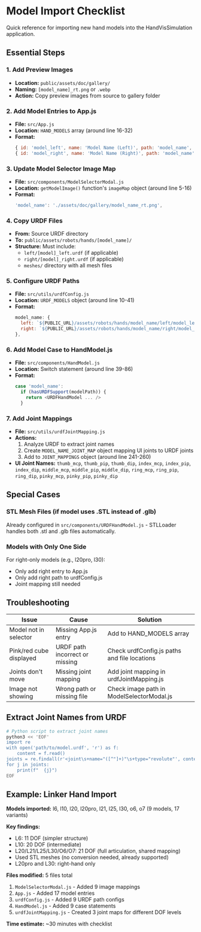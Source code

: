 # Model Import Checklist

Quick reference for importing new hand models into the HandVisSimulation application.

## Essential Steps

### 1. Add Preview Images
- **Location:** `public/assets/doc/gallery/`
- **Naming:** `[model_name]_rt.png` or `.webp`
- **Action:** Copy preview images from source to gallery folder

### 2. Add Model Entries to App.js
- **File:** `src/App.js`
- **Location:** `HAND_MODELS` array (around line 16-32)
- **Format:**
  ```js
  { id: 'model_left', name: 'Model Name (Left)', path: 'model_name', side: 'left' },
  { id: 'model_right', name: 'Model Name (Right)', path: 'model_name', side: 'right' },
  ```

### 3. Update Model Selector Image Map
- **File:** `src/components/ModelSelectorModal.js`
- **Location:** `getModelImage()` function's `imageMap` object (around line 5-16)
- **Format:**
  ```js
  'model_name': './assets/doc/gallery/model_name_rt.png',
  ```

### 4. Copy URDF Files
- **From:** Source URDF directory
- **To:** `public/assets/robots/hands/[model_name]/`
- **Structure:** Must include:
  - `left/[model]_left.urdf` (if applicable)
  - `right/[model]_right.urdf` (if applicable)
  - `meshes/` directory with all mesh files

### 5. Configure URDF Paths
- **File:** `src/utils/urdfConfig.js`
- **Location:** `URDF_MODELS` object (around line 10-41)
- **Format:**
  ```js
  model_name: {
    left: `${PUBLIC_URL}/assets/robots/hands/model_name/left/model_left.urdf`,
    right: `${PUBLIC_URL}/assets/robots/hands/model_name/right/model_right.urdf`,
  },
  ```

### 6. Add Model Case to HandModel.js
- **File:** `src/components/HandModel.js`
- **Location:** Switch statement (around line 39-86)
- **Format:**
  ```js
  case 'model_name':
    if (hasURDFSupport(modelPath)) {
      return <URDFHandModel ... />
    }
  ```

### 7. Add Joint Mappings
- **File:** `src/utils/urdfJointMapping.js`
- **Actions:**
  1. Analyze URDF to extract joint names
  2. Create `MODEL_NAME_JOINT_MAP` object mapping UI joints to URDF joints
  3. Add to `JOINT_MAPPINGS` object (around line 241-260)
- **UI Joint Names:** `thumb_mcp`, `thumb_pip`, `thumb_dip`, `index_mcp`, `index_pip`, `index_dip`, `middle_mcp`, `middle_pip`, `middle_dip`, `ring_mcp`, `ring_pip`, `ring_dip`, `pinky_mcp`, `pinky_pip`, `pinky_dip`

## Special Cases

### STL Mesh Files (if model uses .STL instead of .glb)
Already configured in `src/components/URDFHandModel.js` - STLLoader handles both .stl and .glb files automatically.

### Models with Only One Side
For right-only models (e.g., l20pro, l30):
- Only add right entry to App.js
- Only add right path to urdfConfig.js
- Joint mapping still needed

## Troubleshooting

| Issue | Cause | Solution |
|-------|-------|----------|
| Model not in selector | Missing App.js entry | Add to HAND_MODELS array |
| Pink/red cube displayed | URDF path incorrect or missing | Check urdfConfig.js paths and file locations |
| Joints don't move | Missing joint mapping | Add joint mapping in urdfJointMapping.js |
| Image not showing | Wrong path or missing file | Check image path in ModelSelectorModal.js |

## Extract Joint Names from URDF

```bash
# Python script to extract joint names
python3 << 'EOF'
import re
with open('path/to/model.urdf', 'r') as f:
    content = f.read()
joints = re.findall(r'<joint\s+name="([^"]+)"\s+type="revolute"', content)
for j in joints:
    print(f"  {j}")
EOF
```

## Example: Linker Hand Import

**Models imported:** l6, l10, l20, l20pro, l21, l25, l30, o6, o7 (9 models, 17 variants)

**Key findings:**
- L6: 11 DOF (simpler structure)
- L10: 20 DOF (intermediate)
- L20/L21/L25/L30/O6/O7: 21 DOF (full articulation, shared mapping)
- Used STL meshes (no conversion needed, already supported)
- L20pro and L30: right-hand only

**Files modified:** 5 files total
1. `ModelSelectorModal.js` - Added 9 image mappings
2. `App.js` - Added 17 model entries
3. `urdfConfig.js` - Added 9 URDF path configs
4. `HandModel.js` - Added 9 case statements
5. `urdfJointMapping.js` - Created 3 joint maps for different DOF levels

**Time estimate:** ~30 minutes with checklist
